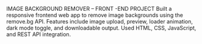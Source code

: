 IMAGE BACKGROUND REMOVER – FRONT -END PROJECT
Built a responsive frontend web app to remove image backgrounds using the remove.bg API. Features include  image upload, preview, loader animation, dark mode toggle, and downloadable output. Used HTML, CSS,  JavaScript, and REST API integration. 
